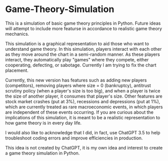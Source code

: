 # Game-Theory-Simulation
This is a simulation of basic game theory principles in Python. Future ideas will attempt to include more featurse in accordance to realistic game theory mechanics.

This simulation is a graphical representation to aid those who want to understand game theory. In this simulation, players interact with each other as they move around the chart in a semi-random manner. As these players interact, they automatically play "games" where they compete, either cooperating, defecting, or sabotage. Currently I am trying to fix the chart placement.

Currently, this new version has features such as adding new players (competitors), removing players where size = 0 (bankruptcy), antitrust scrutiny policy (when a player's size is too big), and when a player is twice the size of another player, it consumes that player's size. Other features are stock market crashes (put at 3%), recessions and depressions (put at 1%), which are currently treated as rare macroeconomic events, in which players are independent of these events occurring. If you are curious about the implications of this simulation, it is meant to be a realistic representation to how game theory is in every day life. 

I would also like to acknowledge that I did, in fact, use ChatGPT 3.5 to help troubleshoot coding errors and improve efficiencies in production.

This idea is not created by ChatGPT, it is my own idea and interest to create a game theory simulation in Python.
